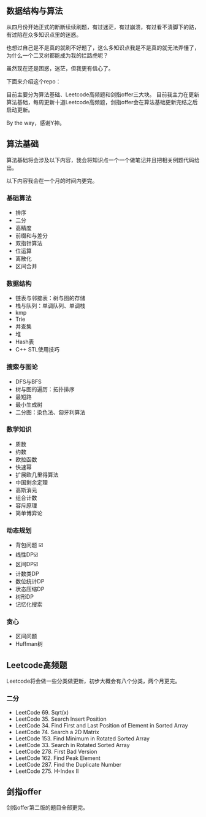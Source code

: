 ## 数据结构与算法



从四月份开始正式的断断续续刷题，有过迷茫，有过崩溃，有过看不清脚下的路，有过陷在众多知识点里的迷惑。

也想过自己是不是真的就刷不好题了，这么多知识点我是不是真的就无法弄懂了，为什么一个二叉树都能成为我的拦路虎呢？

虽然现在还是困惑，迷茫，但我更有信心了。

下面来介绍这个repo：

目前主要分为算法基础、Leetcode高频题和剑指offer三大块。
目前我主力在更新算法基础，每周更新十道Leetcode高频题，剑指offer会在算法基础更新完结之后启动更新。

By the way，感谢Y神。

## 算法基础

算法基础将会涉及以下内容，我会将知识点一个一个做笔记并且把相关例题代码给出。

以下内容我会在一个月的时间内更完。

### 基础算法

- 排序
- 二分
- 高精度
- 前缀和与差分
- 双指针算法
- 位运算
- 离散化
- 区间合并

###  数据结构

- 链表与邻接表：树与图的存储
- 栈与队列：单调队列、单调栈
- kmp
- Trie
- 并查集
- 堆
- Hash表
- C++ STL使用技巧

### 搜索与图论

- DFS与BFS
- 树与图的遍历：拓扑排序
- 最短路
- 最小生成树
- 二分图：染色法、匈牙利算法

### 数学知识

- 质数
- 约数
- 欧拉函数
- 快速幂
- 扩展欧几里得算法
- 中国剩余定理
- 高斯消元
- 组合计数
- 容斥原理
- 简单博弈论

### 动态规划

- 背包问题 ☑️
- 线性DP☑️
- 区间DP☑️
- 计数类DP
- 数位统计DP
- 状态压缩DP
- 树形DP
- 记忆化搜索

### 贪心

- 区间问题
- Huffman树

## Leetcode高频题

Leetcode将会做一些分类做更新，初步大概会有八个分类，两个月更完。

### 二分

- LeetCode 69. Sqrt(x) 
- LeetCode 35. Search Insert Position
- LeetCode 34. Find First and Last Position of Element in Sorted Array 
- LeetCode 74. Search a 2D Matrix 
- LeetCode 153. Find Minimum in Rotated Sorted Array 
- LeetCode 33. Search in Rotated Sorted Array
- LeetCode 278. First Bad Version 
- LeetCode 162. Find Peak Element 
- LeetCode 287. Find the Duplicate Number
- LeetCode 275. H-Index II

## 剑指offer

剑指offer第二版的题目全部更完。
